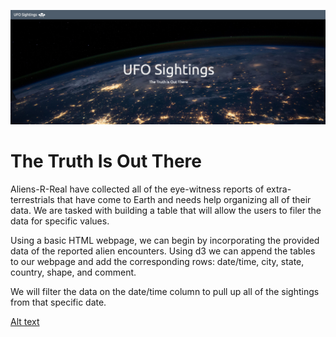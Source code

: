 ![Alt text](/JavaScript_Challenge/background.png)

# The Truth Is Out There

Aliens-R-Real have collected all of the eye-witness reports of extra-terrestrials that have come to Earth and needs help organizing all of their data. We are tasked with building a table that will allow the users to filer the data for specific values.

Using a basic HTML webpage, we can begin by incorporating the provided data of the reported alien encounters. Using d3 we can append the tables to our webpage and add the corresponding rows: date/time, city, state, country, shape, and comment.

We will filter the data on the date/time column to pull up all of the sightings from that specific date. 

[Alt text](/JavaScript_Challenge/screenshot.png)

